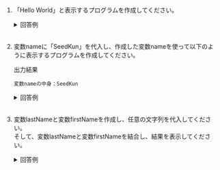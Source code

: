 1. 「Hello World」と表示するプログラムを作成してください。

	<details><summary>回答例</summary><div>
		
	```
	print("Hello World")
	```
		
	</div></details>
	

	<br>

2. 変数nameに「SeedKun」を代入し、作成した変数nameを使って以下のように表示するプログラムを作成してください。

	出力結果
		
	```
	変数nameの中身：SeedKun
	```
		
	<details><summary>回答例</summary><div>
		
	```
	var name = "SeedKun"
	print("変数nameの中身：\(name)")
	```
		
	</div></details>

	<br>

3. 変数lastNameと変数firstNameを作成し、任意の文字列を代入してください。  
そして、変数lastNameと変数firstNameを結合し、結果を表示してください。

	<details><summary>回答例</summary><div>
		
	```
	var lastName = "山田"
	var firstName = "太郎"
	print(lastName + firstName)
	```
		
	</div></details>
